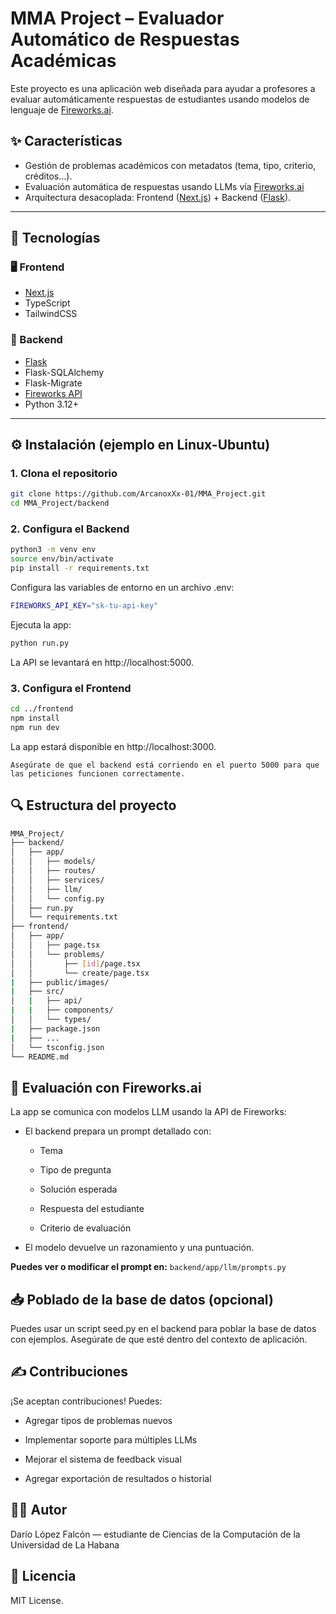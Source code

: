 # MMA Project – Evaluador Automático de Respuestas Académicas

Este proyecto es una aplicación web diseñada para ayudar a profesores a evaluar automáticamente respuestas de estudiantes usando modelos de lenguaje de [Fireworks.ai](https://nextjs.org/).

## ✨ Características

- Gestión de problemas académicos con metadatos (tema, tipo, criterio, créditos…).
- Evaluación automática de respuestas usando LLMs vía [Fireworks.ai](https://nextjs.org/)
- Arquitectura desacoplada: Frontend ([Next.js](https://nextjs.org/)) + Backend ([Flask](https://flask.palletsprojects.com/)).

---

## 🧠 Tecnologías

### 🖥️ Frontend
- [Next.js](https://nextjs.org/)
- TypeScript
- TailwindCSS

### 🧪 Backend
- [Flask](https://flask.palletsprojects.com/)
- Flask-SQLAlchemy
- Flask-Migrate
- [Fireworks API](https://nextjs.org/)
- Python 3.12+

---

## ⚙️ Instalación (ejemplo en Linux-Ubuntu)

### 1. Clona el repositorio

```bash
git clone https://github.com/ArcanoxXx-01/MMA_Project.git
cd MMA_Project/backend
```

### 2. Configura el Backend

```bash
python3 -m venv env
source env/bin/activate
pip install -r requirements.txt
```

Configura las variables de entorno en un archivo .env:

```bash
FIREWORKS_API_KEY="sk-tu-api-key"
```

Ejecuta la app:

```bash
python run.py
```

La API se levantará en http://localhost:5000.

### 3. Configura el Frontend

```bash
cd ../frontend
npm install
npm run dev
```

La app estará disponible en http://localhost:3000.

    Asegúrate de que el backend está corriendo en el puerto 5000 para que las peticiones funcionen correctamente.

## 🔍 Estructura del proyecto

```bash
MMA_Project/
├── backend/
│   ├── app/
│   │   ├── models/
│   │   ├── routes/
│   │   ├── services/
│   │   ├── llm/
│   │   └── config.py
│   ├── run.py
│   └── requirements.txt
├── frontend/
│   ├── app/
│   │   ├── page.tsx
│   │   └── problems/
│   │       ├── [id]/page.tsx
│   │       └── create/page.tsx
|   ├── public/images/
|   ├── src/
│   |   ├── api/
|   |   ├── components/
│   │   └── types/
|   ├── package.json
|   ├── ...
│   └── tsconfig.json
└── README.md

```

## 🧪 Evaluación con Fireworks.ai

La app se comunica con modelos LLM usando la API de Fireworks:

* El backend prepara un prompt detallado con:

  * Tema

   * Tipo de pregunta

   * Solución esperada

   * Respuesta del estudiante

   * Criterio de evaluación

* El modelo devuelve un razonamiento y una puntuación.

**Puedes ver o modificar el prompt en:**
`backend/app/llm/prompts.py`

## 📥 Poblado de la base de datos (opcional)

Puedes usar un script seed.py en el backend para poblar la base de datos con ejemplos. Asegúrate de que esté dentro del contexto de aplicación.

## ✍️ Contribuciones

¡Se aceptan contribuciones! Puedes:

* Agregar tipos de problemas nuevos

* Implementar soporte para múltiples LLMs

* Mejorar el sistema de feedback visual

* Agregar exportación de resultados o historial

## 🧑‍💻 Autor

Darío López Falcón — estudiante de Ciencias de la Computación de la Universidad de La Habana

## 📄 Licencia

MIT License.
